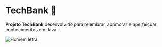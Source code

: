 # TechBank 🚀

**Projeto TechBank** desenvolvido para relembrar, aprimorar e aperfeiçoar conhecimentos em Java.

![Homem letra](https://raw.githubusercontent.com/professorjosedeassis/Linguagem-C/master/imagens/homem%20letra.gif)
